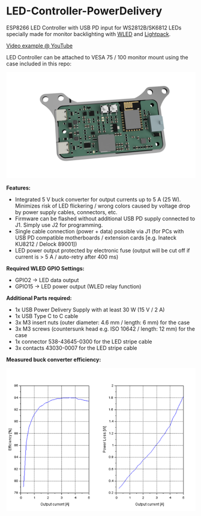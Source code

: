 # LED-Controller-PowerDelivery
ESP8266 LED Controller with USB PD input for WS2812B/SK6812 LEDs specially made for monitor backlighting with [WLED](https://kno.wled.ge/) and [Lightpack](https://github.com/psieg/Lightpack).

[Video example @ YouTube](https://youtu.be/EE_DajBsjAQ)

LED Controller can be attached to VESA 75 / 100 monitor mount using the case included in this repo:

![Front](https://github.com/dtimber/LED-Controller-PowerDelivery/blob/main/Pictures/Rendering.PNG)

**Features:**
* Integrated 5 V buck converter for output currents up to 5 A (25 W). Minimizes risk of LED flickering / wrong colors caused by voltage drop by power supply cables, connectors, etc.
* Firmware can be flashed without additional USB PD supply connected to J1. Simply use J2 for programming.
* Single cable connection (power + data) possible via J1 (for PCs with USB PD compatible motherboards / extension cards [e.g. Inateck KU8212 / Delock 89001])
* LED power output protected by electronic fuse (output will be cut off if current is > 5 A / auto-retry after 400 ms)

**Required WLED GPIO Settings:**
* GPIO2 -> LED data output
* GPIO15 -> LED power output (WLED relay function)

**Additional Parts required:**
* 1x USB Power Delivery Supply with at least 30 W (15 V / 2 A)
* 1x USB Type C to C cable
* 3x M3 insert nuts (outer diameter: 4.6 mm / length: 6 mm) for the case
* 3x M3 screws (countersunk head e.g. ISO 10642 / length: 12 mm) for the case
* 1x connector 538-43645-0300 for the LED stripe cable
* 3x contacts 43030-0007 for the LED stripe cable

**Measured buck converter efficiency:**

![Efficiency](https://github.com/dtimber/LED-Controller-PowerDelivery/blob/main/Pictures/MeasuredEfficiency.png)
